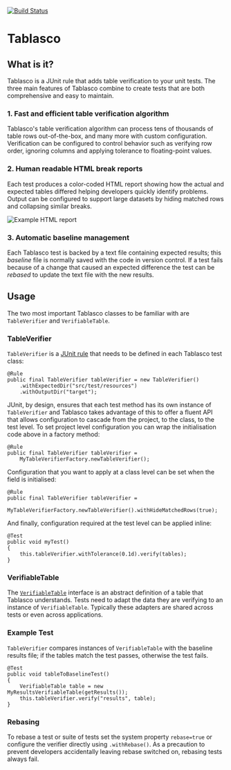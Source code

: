 [![Build Status](https://travis-ci.com/gautham-kumar/tablasco.svg?branch=extract_comparator)](https://travis-ci.com/gautham-kumar/tablasco)

# Tablasco

## What is it?
Tablasco is a JUnit rule that adds table verification to your unit tests. The three main features of Tablasco combine 
to create tests that are both comprehensive and easy to maintain.

### 1. Fast and efficient table verification algorithm
Tablasco's table verification algorithm can process tens of thousands of table rows out-of-the-box, and many more with
custom configuration. Verification can be configured to control behavior such as verifying row order, ignoring columns
and applying tolerance to floating-point values.

### 2. Human readable HTML break reports
Each test produces a color-coded HTML report showing how the actual and expected tables differed helping developers 
quickly identify problems. Output can be configured to support large datasets by hiding matched rows and collapsing 
similar breaks.

![Example HTML report](img/html_report.png?raw=true)

### 3. Automatic baseline management
Each Tablasco test is backed by a text file containing expected results; this _baseline_ file is normally saved with the
code in version control. If a test fails because of a change that caused an expected difference the test can be
_rebased_ to update the text file with the new results.

## Usage
The two most important Tablasco classes to be familiar with are `TableVerifier` and `VerifiableTable`.

### TableVerifier
`TableVerifier` is a [JUnit rule](http://junit.org/junit4/javadoc/4.12/org/junit/Rule.html) that needs to be defined in
each Tablasco test class:
```
@Rule
public final TableVerifier tableVerifier = new TableVerifier()
    .withExpectedDir("src/test/resources")
    .withOutputDir("target");
```
JUnit, by design, ensures that each test method has its own instance of `TableVerifier` and Tablasco takes advantage of
this to offer a fluent API that allows configuration to cascade from the project, to the class, to the test level. To
set project level configuration you can wrap the initialisation code above in a factory method:
```
@Rule
public final TableVerifier tableVerifier = 
    MyTableVerifierFactory.newTableVerifier();
```

Configuration that you want to apply at a class level can be set when the field is initialised:
```
@Rule
public final TableVerifier tableVerifier = 
    MyTableVerifierFactory.newTableVerifier().withHideMatchedRows(true);
```

And finally, configuration required at the test level can be applied inline:
```
@Test
public void myTest()
{
    this.tableVerifier.withTolerance(0.1d).verify(tables);
}
```

### VerifiableTable
The [`VerifiableTable`](https://github.com/goldmansachs/tablasco/blob/master/src/main/java/com/gs/tablasco/VerifiableTable.java)
interface is an abstract definition of a table that Tablasco understands. Tests need to adapt the data they are verifying 
to an instance of `VerifiableTable`. Typically these adapters are shared across tests or even across applications.

### Example Test
`TableVerifier` compares instances of `VerifiableTable` with the baseline results file; if the tables match the test
passes, otherwise the test fails.

```
@Test
public void tableToBaselineTest()
{
    VerifiableTable table = new MyResultsVerifiableTable(getResults());
    this.tableVerifier.verify("results", table);
}
```

### Rebasing
To rebase a test or suite of tests set the system property `rebase=true` or configure the verifier directly using
`.withRebase()`. As a precaution to prevent developers accidentally leaving rebase switched on, rebasing tests always
fail.
